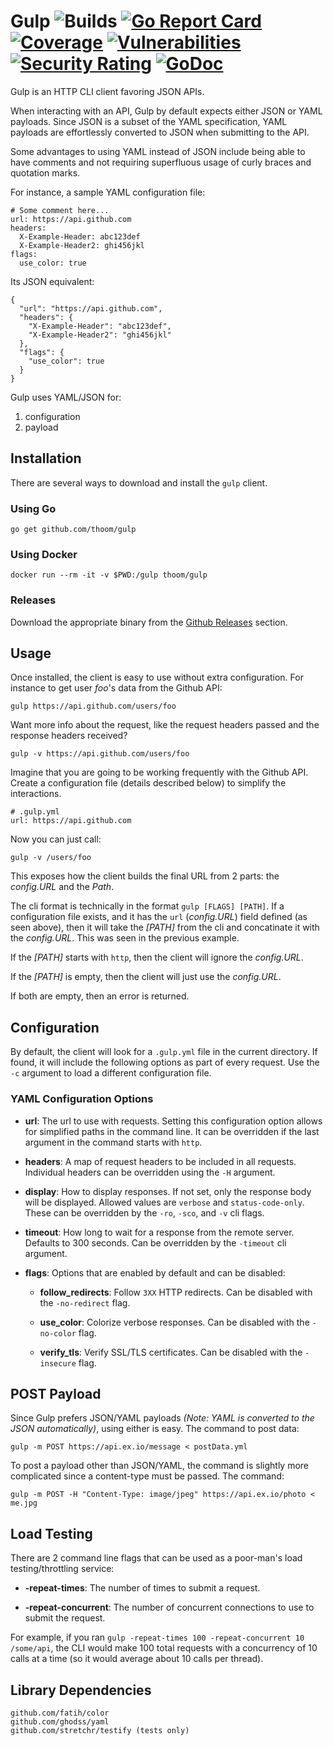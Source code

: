 # Gulp ![Builds](https://github.com/thoom/gulp/actions/workflows/test.yml/badge.svg) [![Go Report Card](https://goreportcard.com/badge/github.com/thoom/gulp)](https://goreportcard.com/report/github.com/thoom/gulp) [![Coverage](https://sonarcloud.io/api/project_badges/measure?project=gulp&metric=coverage)](https://sonarcloud.io/summary/new_code?id=gulp) [![Vulnerabilities](https://sonarcloud.io/api/project_badges/measure?project=gulp&metric=vulnerabilities)](https://sonarcloud.io/summary/new_code?id=gulp) [![Security Rating](https://sonarcloud.io/api/project_badges/measure?project=gulp&metric=security_rating)](https://sonarcloud.io/summary/new_code?id=gulp) [![GoDoc](https://godoc.org/github.com/thoom/gulp?status.svg)](https://godoc.org/github.com/thoom/gulp)
 
Gulp is an HTTP CLI client favoring JSON APIs. 

When interacting with an API, Gulp by default expects either JSON or YAML payloads. Since JSON is a subset of the YAML specification, YAML payloads are effortlessly converted to JSON when submitting to the API.

Some advantages to using YAML instead of JSON include being able to have comments and not requiring superfluous usage of curly braces and quotation marks.

For instance, a sample YAML configuration file:

	# Some comment here...
	url: https://api.github.com
	headers:
	  X-Example-Header: abc123def
	  X-Example-Header2: ghi456jkl
	flags:
	  use_color: true

Its JSON equivalent:

	{
	  "url": "https://api.github.com",
	  "headers": {
	    "X-Example-Header": "abc123def",
	    "X-Example-Header2": "ghi456jkl"
	  },
	  "flags": {
	    "use_color": true
	  }
	}

Gulp uses YAML/JSON for:

1. configuration
2. payload

## Installation

There are several ways to download and install the `gulp` client.

### Using Go

	go get github.com/thoom/gulp

### Using Docker

	docker run --rm -it -v $PWD:/gulp thoom/gulp

### Releases

Download the appropriate binary from the [Github Releases](https://github.com/thoom/gulp/releases) section.

## Usage
Once installed, the client is easy to use without extra configuration. 
For instance to get user _foo_'s data from the Github API:

	gulp https://api.github.com/users/foo

Want more info about the request, like the request headers passed and the response headers received?

	gulp -v https://api.github.com/users/foo

Imagine that you are going to be working frequently with the Github API. 
Create a configuration file (details described below) to simplify the interactions.

	# .gulp.yml
	url: https://api.github.com

Now you can just call:

	gulp -v /users/foo

This exposes how the client builds the final URL from 2 parts: the _config.URL_ and the _Path_.

The cli format is technically in the format `gulp [FLAGS] [PATH]`. If a configuration file exists,
and it has the `url` (_config.URL_) field defined (as seen above), then it will take the _[PATH]_ from the 
cli and concatinate it with the _config.URL_. This was seen in the previous example.

If the _[PATH]_ starts with `http`, then the client will ignore the _config.URL_.

If the _[PATH]_ is empty, then the client will just use the _config.URL_.

If both are empty, then an error is returned.

## Configuration

By default, the client will look for a `.gulp.yml` file in the current directory. 
If found, it will include the following options as part of every request. 
Use the `-c` argument to load a different configuration file.

### YAML Configuration Options

* __url__: The url to use with requests. 
	Setting this configuration option allows for simplified paths in the command line.
	It can be overridden if the last argument in the command starts with `http`.  

* __headers__: A map of request headers to be included in all requests. 
	Individual headers can be overridden using the `-H` argument.

* __display__: How to display responses.
	If not set, only the response body will be displayed.
	Allowed values are `verbose` and `status-code-only`.
	These can be overridden by the `-ro`, `-sco`, and `-v` cli flags. 

* __timeout__: How long to wait for a response from the remote server.
	Defaults to 300 seconds. Can be overridden by the `-timeout` cli argument.

* __flags__: Options that are enabled by default and can be disabled:
  * __follow_redirects__: Follow `3XX` HTTP redirects. 
	Can be disabled with the `-no-redirect` flag.
  
  * __use_color__: Colorize verbose responses. 
	Can be disabled with the `-no-color` flag.
  
  * __verify_tls__: Verify SSL/TLS certificates. 
	Can be disabled with the `-insecure` flag.

## POST Payload

Since Gulp prefers JSON/YAML payloads _(Note: YAML is converted to the JSON automatically)_, using either is easy. The command to post data: 

```gulp -m POST https://api.ex.io/message < postData.yml```

To post a payload other than JSON/YAML, the command is slightly more complicated since a content-type must be passed. The command:

```gulp -m POST -H "Content-Type: image/jpeg" https://api.ex.io/photo < me.jpg```

## Load Testing

There are 2 command line flags that can be used as a poor-man's load testing/throttling service:

 * __-repeat-times__: The number of times to submit a request.
 
 * __-repeat-concurrent__: The number of concurrent connections to use to submit the request.

 For example, if you ran `gulp -repeat-times 100 -repeat-concurrent 10 /some/api`, 
 the CLI would make 100 total requests with a concurrency of 10 calls at a time (so it would average about 10 calls per thread).
 
 ## Library Dependencies

	github.com/fatih/color
	github.com/ghodss/yaml
	github.com/stretchr/testify (tests only)

    
